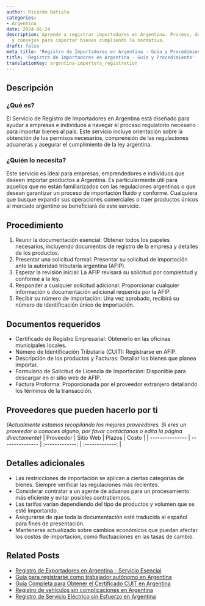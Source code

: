 ```yaml
---
author: Ricardo Batista
categories:
- Argentina
date: 2024-06-24
description: Aprende a registrar importadores en Argentina. Proceso, documentos requeridos
  y consejos para importar bienes cumpliendo la normativa.
draft: false
meta_title: 'Registro de Importadores en Argentina - Guía y Procedimiento'
title: 'Registro de Importadores en Argentina - Guía y Procedimiento'
translationKey: argentina-importers_registration
---
```



## Descripción
### ¿Qué es?
El Servicio de Registro de Importadores en Argentina está diseñado para ayudar a empresas e individuos a navegar el proceso regulatorio necesario para importar bienes al país. Este servicio incluye orientación sobre la obtención de los permisos necesarios, comprensión de las regulaciones aduaneras y asegurar el cumplimiento de la ley argentina.

### ¿Quién lo necesita?
Este servicio es ideal para empresas, emprendedores e individuos que deseen importar productos a Argentina. Es particularmente útil para aquellos que no están familiarizados con las regulaciones argentinas o que desean garantizar un proceso de importación fluido y conforme. Cualquiera que busque expandir sus operaciones comerciales o traer productos únicos al mercado argentino se beneficiará de este servicio.

## Procedimiento

1. Reunir la documentación esencial: Obtener todos los papeles necesarios, incluyendo documentos de registro de la empresa y detalles de los productos.
2. Presentar una solicitud formal: Presentar su solicitud de importación ante la autoridad tributaria argentina (AFIP).
3. Esperar la revisión inicial: La AFIP revisará su solicitud por completitud y conforme a la ley.
4. Responder a cualquier solicitud adicional: Proporcionar cualquier información o documentación adicional requerida por la AFIP.
5. Recibir su número de importación: Una vez aprobado, recibirá su número de identificación único de importación.

## Documentos requeridos

- Certificado de Registro Empresarial: Obtenerlo en las oficinas municipales locales.
- Número de Identificación Tributaria (CUIT): Registrarse en AFIP.
- Descripción de los productos y Facturas: Detallar los bienes que planea importar.
- Formulario de Solicitud de Licencia de Importación: Disponible para descargar en el sitio web de AFIP.
- Factura Proforma: Proporcionada por el proveedor extranjero detallando los términos de la transacción.

## Proveedores que pueden hacerlo por ti
_(Actualmente estamos recopilando los mejores proveedores. Si eres un proveedor o conoces alguno, por favor contáctanos o edita la página directamente)_
| Proveedor        |     Sitio Web     |     Plazos    |       Costo      |
| --------------- | --------------- |  :-------------: | :-------------: |

## Detalles adicionales

- Las restricciones de importación se aplican a ciertas categorías de bienes. Siempre verificar las regulaciones más recientes.
- Considerar contratar a un agente de aduanas para un procesamiento más eficiente y evitar posibles contratiempos.
- Las tarifas varían dependiendo del tipo de productos y volumen que se esté importando.
- Asegurarse de que toda la documentación esté traducida al español para fines de presentación.
- Mantenerse actualizado sobre cambios económicos que puedan afectar los costos de importación, como fluctuaciones en las tasas de cambio.
## Related Posts

- [Registro de Exportadores en Argentina - Servicio Esencial](https://tramitit.com/es/guides/argentina/registro_de_exportadores/)
- [Guía para registrarse como trabajador autónomo en Argentina](https://tramitit.com/es/guides/argentina/inscripción_al_régimen_de_autónomos/)
- [Guía Completa para Obtener el Certificado CUIT en Argentina](https://tramitit.com/es/guides/argentina/constancia_de_cuit/)
- [Registro de vehículos sin complicaciones en Argentina](https://tramitit.com/es/guides/argentina/registro_automotor/)
- [Registro de Servicio Eléctrico sin Esfuerzo en Argentina](https://tramitit.com/es/guides/argentina/alta_de_servicio_eléctrico/)